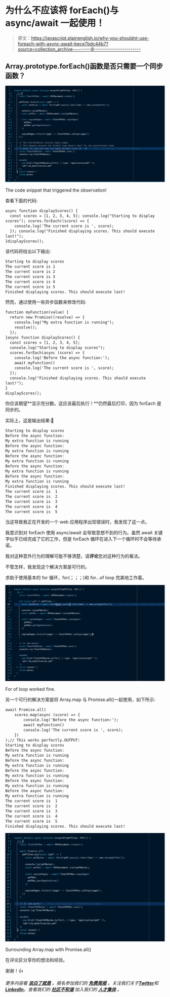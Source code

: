 # 为什么不应该将 forEach()与 async/await 一起使用！

> 原文：<https://javascript.plainenglish.io/why-you-shouldnt-use-foreach-with-async-await-bece7bdc44b7?source=collection_archive---------8----------------------->

## Array.prototype.forEach()函数是否只需要一个同步函数？

![](img/4031c8c03fe4c1fe419502278549a340.png)

The code snippet that triggered the observation!

查看下面的代码:

```
async function displayScores() {
  const scores = [1, 2, 3, 4, 5]; console.log("Starting to display scores"); scores.forEach((score) => {
    console.log('The current score is ', score);
  }); console.log("Finished displaying scores. This should execute last!");
}displayScores();
```

该代码将给出以下输出:

```
Starting to display scores
The current score is 1
The current score is 2
The current score is 3
The current score is 4
The current score is 5
Finished displaying scores. This should execute last!
```

然而，通过使用一些异步函数来修改代码:

```
function myFunction(value) {
  return new Promise((resolve) => {
    console.log("My extra function is running");
    resolve();
  });
}async function displayScores() {
  const scores = [1, 2, 3, 4, 5];
  console.log("Starting to display scores");
  scores.forEach(async (score) => {
    console.log('Before the async function:');
    await myFunction()
    console.log('The current score is ', score);
  });
  console.log("Finished displaying scores. This should execute last!");
}
displayScores();
```

你应该期望**显示完分数。这应该最后执行！**仍然最后打印，因为 forEach 是同步的。

实际上，这是输出结果:🤯

```
Starting to display scores
Before the async function:
My extra function is running
Before the async function:
My extra function is running
Before the async function:
My extra function is running
Before the async function:
My extra function is running
Before the async function:
My extra function is running
Finished displaying scores. This should execute last!
The current score is  1
The current score is  2
The current score is  3
The current score is  4
The current score is  5
```

当这导致我正在开发的一个 web 应用程序出现错误时，我发现了这一点。

我意识到对 forEach 使用 async/await 会导致意想不到的行为。虽然 await 关键字似乎已经完成了它的工作，但是 forEach 循环在进入下一个循环时不会等待承诺。

我对这种意外行为的理解可能不够清楚，请**评论**您对这种行为的看法。

不管怎样，我发现这个解决方案是可行的。

求助于使用基本的 for 循环，for(；；；)和 for…of loop 完美地工作着。

![](img/a10048e14cd456d217717b07cdebab87.png)

For of loop worked fine.

另一个可行的解决方案是将 Array.map 与 Promise.all()一起使用，如下所示:

```
await Promise.all(
    scores.map(async (score) => {
        console.log('Before the async function:');
        await myFunction()
        console.log('The current score is ', score);
    })
);// This works perfectly.OUTPUT:
Starting to display scores
Before the async function:
My extra function is running
Before the async function:
My extra function is running
Before the async function:
My extra function is running
Before the async function:
My extra function is running
Before the async function:
My extra function is running
The current score is  1
The current score is  2
The current score is  3
The current score is  4
The current score is  5
Finished displaying scores. This should execute last!
```

![](img/de848b11cf47ac01d103b391c564b91c.png)

Surrounding Array.map with Promise.all()

在评论区分享你的想法和经验。

谢谢！👍

*更多内容看* [***说白了就是***](https://plainenglish.io/) *。报名参加我们的* [***免费周报***](http://newsletter.plainenglish.io/) *。关注我们关于*[***Twitter***](https://twitter.com/inPlainEngHQ)*和*[***LinkedIn***](https://www.linkedin.com/company/inplainenglish/)*。查看我们的* [***社区不和谐***](https://discord.gg/GtDtUAvyhW) *加入我们的* [***人才集体***](https://inplainenglish.pallet.com/talent/welcome) *。*